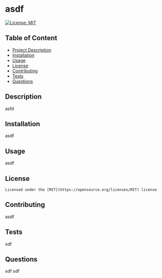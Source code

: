 
  # asdf

  [![License: MIT](https://img.shields.io/badge/License-MIT-yellow.svg)](https://opensource.org/licenses/MIT)

  ## Table of Content
  - [Project Description](#Description)
  - [Installation](#Installation)
  - [Usage](#Usage)
  - [License](#License)
  - [Contributing](#Contributing)
  - [Tests](#Tests)
  - [Questions](#Questions)

  ## Description
  asfd

  ## Installation
  asdf
  
  ## Usage
  asdf
  
  ## License
  
    Licensed under the [MIT](https://opensource.org/licenses/MIT) license
    
  
  ## Contributing
  asdf
  
  ## Tests
  sdf
  
  ## Questions
  sdf
  sdf




